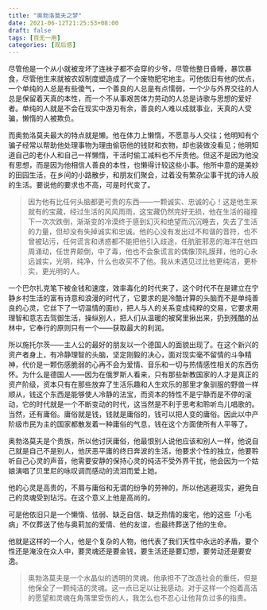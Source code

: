```yaml
---
title: "奥勃洛莫夫之梦"
date: 2021-06-12T21:25:53+08:00
draft: false
tags: [百无一用]
categories: [观后感]
---
```




尽管他是一个从小就被宠坏了连袜子都不会穿的少爷，尽管他整日昏睡，暴饮暴食，尽管他生来就被农奴制度塑造成了一个废物肥宅地主。可他依旧有他的优点，一个单纯的人总是有些傻气，一个善良的人总是有点懦弱，一个少与外界交往的人总是保留着天真的本性，而一个不从事艰苦体力劳动的人总是诗歌与思想的爱好者。单纯的人就是不会在现实中游刃有余，善良的人难以成就事业，天真的人受骗，懒惰的人被欺负。



而奥勃洛莫夫最大的特点就是懒。他在体力上懒惰，不愿意与人交往；他明知有个骗子经常以帮助他处理事物为理由偷窃他的钱财和衣物，却也装做没看见；他明知道自己的老仆人和自己一样懒惰，干活时偷工减料也不斥责他。但这不是因为他没有思想，而是因为他相信人善良的本性，也懒得计较这些小事。他所中意的是美妙的田园生活，在乡间的小路散步，和朋友们聚会，过着没有繁杂尘事干扰的诗人般的生活。要说他的要求也不高，可是时代变了。



>因为他有比任何头脑都更可贵的东西——一颗诚实、忠诚的心！这是他生来就有的宝藏，经过生活的风风雨雨，这宝藏仍然完好无损，他在生活的碰撞下一次次跌倒，渐渐变的冷漠终于感到幻灭和绝望而沉沉睡去，失去了生活的力量，但却没有失掉诚实和忠诚。他的心没有发出过不和谐的音符，也不曾被玷污，任何谎言和诱惑都不能把他引入歧途，任肮脏邪恶的海洋在他四周涌动，任世界颠倒，中了毒，他也不会象谎言的偶像顶礼膜拜，他的心永远诚实，光明，纯净，什么也收买不了他。我从未遇见过比他更纯洁，更朴实，更光明的人。





一个巴尔扎克笔下被金钱和速度，效率毒化的时代来了，这个时代不在是建立在宁静乡村生活的富有诗意和浪漫的时代了，它要求的是冷酷计算的头脑而不是单纯善良的心灵，它丝下了一切温情的面纱，把人与人的关系变成纯粹的交易，它要求用理智和意志去驾御生活，操纵别人，把人们从温暖的被窝里揪出来，扔到残酷的丛林中，它奉行的原则只有一个——获取最大的利润。



所以施托尔茨——主人公的最好的朋友以一个德国人的面貌出现了。在这个新兴的资产者身上，有冷静理智的头脑，坚定刚毅的决心，面对现实毫不留情的斗争精神，代价是一颗伤感脆弱的心再不会为爱情、音乐和一切与热情感性相关的东西伤怀。为什么是德国人——因为在俄罗斯人看来，只有那些新教国家的人才是真正的资产阶级，资本只有在那些放弃了生活乐趣和人生欢乐的那里才象驯服的野兽一样顺从，钱这个东西是能够使人冷静的法宝，而资本的特性不是宁静而是不停的滚动，它的时代就是一个不断变动的时代，这当然是不利于思考和聆听鸟儿唱歌的。当然，还有庸俗。庸俗就是钱，钱就是庸俗的，钱可以把人变的庸俗。因此以中产阶级市民为主的国家都散发着一种庸俗的气息，钱在这个方面使所有人平等了。



奥勃洛莫夫是个贵族，所以他讨厌庸俗，他最恨别人说他应该和别人一样，他说自己就是自己不是别人，他厌恶平庸的终日奔波的生活，他要求个性的独立，他要聆听自己心灵的声音，他需要安静的保持心灵的纯洁不受外界干扰，他会因为一个姑娘演唱了贝里尼的咏叹调而感动的流泪而爱上她。



他的心灵是高贵的，不屑与庸俗和无谓的纷争的劳神的，所以他逃避现实，避免自己的灵魂受到玷污。在这个意义上他是高尚的。



可是他依旧只是一个懒惰、怯弱、缺乏自信、缺乏热情的废宅，他的这些「小毛病」不仅葬送了他与奥莉加的爱情、他的友谊，也最终葬送了他的生命。



他就是这样的一个人，他是个复杂的人物，他代表了我们天性中永远的矛盾，要个性还是淹没在众人中，要灵魂还是要金钱，要生活还是要幻想，要劳动还是要安逸。






> 奥勃洛莫夫是一个水晶似的透明的灵魂。他承担不了改造社会的重任，但是他保全了一颗纯洁的灵魂。这一点已足以让我感动。对于这样一个抱着高洁的愿望和灵魂在角落里受伤的人，我怎么也不忍心让他背负过多的指责。

